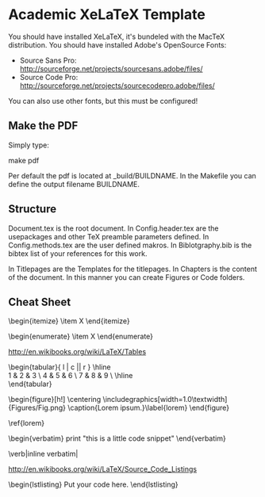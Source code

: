 Academic XeLaTeX Template
=========================

You should have installed XeLaTeX, it's bundeled with the MacTeX distribution.
You should have installed Adobe's OpenSource Fonts:

  * Source Sans Pro: http://sourceforge.net/projects/sourcesans.adobe/files/
  * Source Code Pro: http://sourceforge.net/projects/sourcecodepro.adobe/files/

You can also use other fonts, but this must be configured!

Make the PDF
------------

Simply type:

  make pdf

Per default the pdf is located at _build/BUILDNAME.
In the Makefile you can define the output filename BUILDNAME.

Structure
---------

Document.tex is the root document.
In Config.header.tex are the usepackages and other TeX preamble parameters defined.
In Config.methods.tex are the user defined makros.
In Biblotgraphy.bib is the bibtex list of your references for this work.

In Titlepages are the Templates for the titlepages.
In Chapters is the content of the document.
In this manner you can create Figures or Code folders.

Cheat Sheet
-----------

\begin{itemize}
  \item X
\end{itemize}

\begin{enumerate}
  \item X
\end{enumerate}

http://en.wikibooks.org/wiki/LaTeX/Tables

\begin{tabular}{ l | c || r }
  \hline                        
  1 & 2 & 3 \\
  4 & 5 & 6 \\
  7 & 8 & 9 \\
  \hline  
\end{tabular}

\begin{figure}[h!]
  \centering
  \includegraphics[width=1.0\textwidth]{Figures/Fig.png}
  \caption{Lorem ipsum.}\label{lorem}
\end{figure}

\ref{lorem}

\begin{verbatim}
print "this is a little code snippet"
\end{verbatim}

\verb|inline verbatim|

http://en.wikibooks.org/wiki/LaTeX/Source_Code_Listings

\begin{lstlisting}
Put your code here.
\end{lstlisting}
